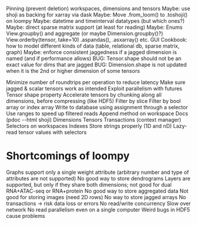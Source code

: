 
Pinning (prevent deletion) workspaces, dimensions and tensors
Maybe: use shoji as backing for xarray via dask
Maybe: Move .from_loom() to .toshoji() on loompy
Maybe: datetime and timeinterval datatypes (but which ones?)
Maybe: direct sparse matrix support (at least for reading)
Maybe: Enums
View.groupby() and aggregate (or maybe Dimension.groupby()?)
View.orderby(tensor, take=10)
.aspandas(), .asxarray() etc.
GUI
Cookbook: how to model different kinds of data (table, relational db, sparse matrix, graph)
Maybe: enforce consistent jaggedness if a jagged dimension is named (and if performance allows)
BUG: Tensor.shape should not be an exact value for dims that are jagged
BUG: Dimension.shape is not updated when it is the 2nd or higher dimension of some tensors

Minimize number of roundtrips per operation to reduce latency
Make sure jagged & scalar tensors work as intended
Exploit parallelism with futures
Tensor shape property
Accelerate tensors by chunking along all dimensions, before compressing (like HDF5)
Filter by slice
Filter by bool array or index array
Write to database using assignment through a selector
Use ranges to speed up filtered reads
Append method on workspace
Docs (pdoc --html shoji)
Dimensions
Tensors
Transactions (context manager)
Selectors on workspaces
Indexes
Store strings properly (1D and nD)
Lazy-read tensor values with selectors


Shortcomings of loompy
======================

Graphs support only a single weight attribute (arbitrary number and type of attributes are not supported)
No good way to store dendrograms
Layers are supported, but only if they share both dimensions; not good for dual RNA+ATAC-seq or RNA+protein
No good way to store aggregated data
Not good for storing images (need 2D rows)
No way to store jagged arrays
No transactions -> risk data loss or errors
No read/write concurrency
Slow over network
No read parallelism even on a single computer
Weird bugs in HDF5 cause problems